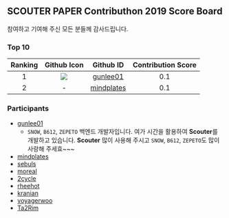 ## SCOUTER PAPER Contributhon 2019 Score Board

참여하고 기여해 주신 모든 분들께 감사드립니다.

### Top 10 
|Ranking|Github Icon|Github ID|Contribution Score|
|:----:|:----:|:----:|:----:|
|1|![](https://avatars1.githubusercontent.com/u/6788732?s=60&v=4)|[gunlee01](https://github.com/gunlee01)|0.1|
|2|-|[mindplates](https://github.com/mindplates)|0.1|

### Participants
* [gunlee01](https://github.com/gunlee01)  
  - `SNOW`, `B612`, `ZEPETO` 백엔드 개발자입니다. 여가 시간을 활용하여 **Scouter**를 개발하고 있습니다. **Scouter** 많이 사용해 주시고 `SNOW`, `B612`, `ZEPETO`도 많이 사랑해 주세효~~~
* [mindplates](https://github.com/mindplates)  
* [sebuls](https://github.com/sebuls)  
* [moreal](https://github.com/moreal)  
* [2cycle](https://github.com/2cycle)  
* [rheehot](https://github.com/rheehot)  
* [kranian](https://github.com/kranian)  
* [voyagerwoo](https://github.com/voyagerwoo)  
* [Ta2Rim](https://github.com/Ta2Rim)  
